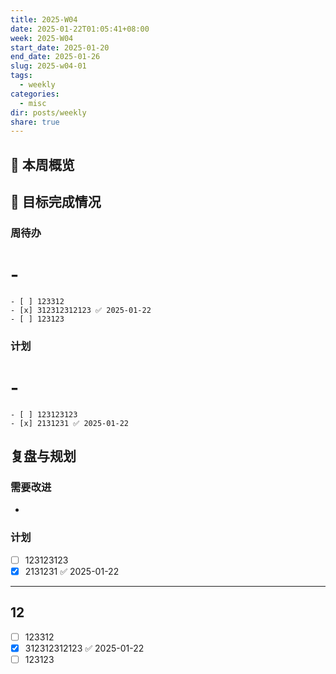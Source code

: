 ```yaml
---
title: 2025-W04
date: 2025-01-22T01:05:41+08:00
week: 2025-W04
start_date: 2025-01-20
end_date: 2025-01-26
slug: 2025-w04-01
tags:
  - weekly
categories:
  - misc
dir: posts/weekly
share: true
---
```

## 📅 本周概览

## 🎯 目标完成情况
### 周待办

# \-

    - [ ] 123312
    - [x] 312312312123 ✅ 2025-01-22
    - [ ] 123123


### 计划

# \-

    - [ ] 123123123
    - [x] 2131231 ✅ 2025-01-22


## 复盘与规划

### 需要改进
- 

### 计划
- [ ] 123123123
- [x] 2131231 ✅ 2025-01-22

---
## 12

- [ ] 123312
- [x] 312312312123 ✅ 2025-01-22
- [ ] 123123